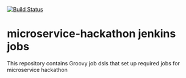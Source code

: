 [![Build Status](https://travis-ci.org/microservice-hackathon/jenkins.svg)](https://travis-ci.org/microservice-hackathon/jenkins)

# microservice-hackathon jenkins jobs

This repository contains Groovy job dsls that set up required jobs for microservice hackathon